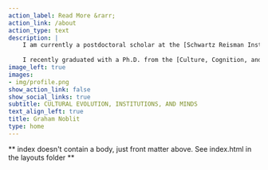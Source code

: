 ```yaml
---
action_label: Read More &rarr;
action_link: /about
action_type: text
description: | 
    I am currently a postdoctoral scholar at the [Schwartz Reisman Institute for Technology and Society at the University of Toronto](https://srinstitute.utoronto.ca/) and at the [Vector Institute for Artificial Intelligence](https://vectorinstitute.ai/). My work uses game-theoretic analytical and computational methods to understand the evolution of norms, culture, and political institutions in human societies with a focus on applications in multi-agent reinforcement learning. 
  
    I recently graduated with a Ph.D. from the [Culture, Cognition, and Coevolution Lab](https://coevolution.fas.harvard.edu/) and [Department of Human Evolutionary Biology](https://heb.fas.harvard.edu/) at Harvard University. Though my interests are broad, they center on the evolution of institutions, human social-learning, and the fascinating relationship between culture and minds and applying cultural evolution towards questions in policy and multi-agent reinforcement learning.
image_left: true
images:
- img/profile.png
show_action_link: false
show_social_links: true
subtitle: CULTURAL EVOLUTION, INSTITUTIONS, AND MINDS
text_align_left: true
title: Graham Noblit
type: home
---
```


** index doesn't contain a body, just front matter above.
See index.html in the layouts folder **
